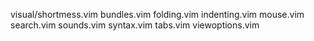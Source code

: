 visual/shortmess.vim
bundles.vim
folding.vim
indenting.vim
mouse.vim
search.vim
sounds.vim
syntax.vim
tabs.vim
viewoptions.vim
